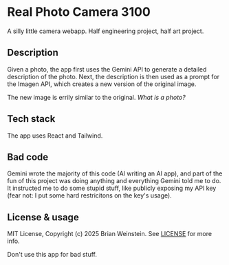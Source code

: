 # Real Photo Camera 3100

A silly little camera webapp. Half engineering project, half art project.

## Description

Given a photo, the app first uses the Gemini API to generate a detailed description of the photo. Next, the description is then used as a prompt for the Imagen API, which creates a new version of the original image.

The new image is errily similar to the original. _What is a photo?_

## Tech stack
The app uses React and Tailwind.

## Bad code
Gemini wrote the majority of this code (AI writing an AI app), and part of the fun of this project was doing anything and everything Gemini told me to do. It instructed me to do some stupid stuff, like publicly exposing my API key (fear not: I put some hard restricitons on the key's usage).

## License & usage

MIT License, Copyright (c) 2025 Brian Weinstein. See [LICENSE](LICENSE) for more info.

Don't use this app for bad stuff.
